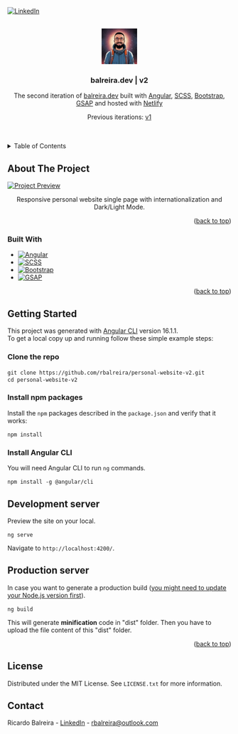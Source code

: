 <a name="readme-top"></a>

<!-- PROJECT SHIELDS -->

[![LinkedIn][linkedin-shield]][linkedin-url]

<!-- PROJECT LOGO -->
<br />
<div align="center">
<img src="src/assets/imgs/avatar.jpg" alt="Logo" width="80" height="80" />
  <h3 align="center">balreira.dev | v2</h3>
  <p align="center">
     The second iteration of <a href="https://rbalreira.com/" target="_blank">balreira.dev</a> built with <a href="https://angular.io/" target="_blank">Angular</a>, <a href="https://sass-lang.com/" target="_blank">SCSS</a>, <a href="https://ng-bootstrap.github.io/" target="_blank">Bootstrap</a>, <a href="https://gsap.com/" target="_blank">GSAP</a> and hosted with <a href="https://www.netlify.com/" target="_blank">Netlify</a>
  </p>
  <p align="center">
  Previous iterations:
  <a href="https://github.com/rbalreira/personal-website-v1" target="_blank">v1</a>
</p>
</div>
<br />
<br />

<!-- TABLE OF CONTENTS -->
<details>
  <summary>Table of Contents</summary>
  <ol>
    <li>
      <a href="#about-the-project">About The Project</a>
      <ul>
        <li><a href="#built-with">Built With</a></li>
      </ul>
    </li>
    <li>
      <a href="#getting-started">Getting Started</a>
      <ul>
        <li><a href="#clone-the-repo">Clone the repo</a></li>
        <li><a href="#install-npm-packages">Install npm packages</a></li>
        <li><a href="#install-angular-cli">Install Angular CLI</a></li>
      </ul>
    </li>
    <li><a href="#development-server">Development server</a></li>
    <li><a href="#production-server">Production server</a></li>
    <li><a href="#license">License</a></li>
    <li><a href="#contact">Contact</a></li>
  </ol>
</details>

<!-- ABOUT THE PROJECT -->

## About The Project

[![Project Preview][project-preview]][project-url]

<p align="center">Responsive personal website single page with internationalization and Dark/Light Mode.</p>

<p align="right">(<a href="#readme-top">back to top</a>)</p>

<!-- BUILT WITH -->

### Built With

- [![Angular][Angular]][Angular-url]
- [![SCSS][SCSS]][SCSS-url]
- [![Bootstrap][Bootstrap]][Bootstrap-url]
- [![GSAP][GSAP]][GSAP-url]

<p align="right">(<a href="#readme-top">back to top</a>)</p>

<!-- GETTING STARTED -->

## Getting Started

This project was generated with [Angular CLI][Angular-CLI-url] version 16.1.1.<br />
To get a local copy up and running follow these simple example steps:

### Clone the repo

```shell
git clone https://github.com/rbalreira/personal-website-v2.git
cd personal-website-v2
```

### Install npm packages

Install the `npm` packages described in the `package.json` and verify that it works:

```shell
npm install
```

### Install Angular CLI

You will need Angular CLI to run `ng` commands.

```shell
npm install -g @angular/cli
```

## Development server

Preview the site on your local.

```shell
ng serve
```

Navigate to `http://localhost:4200/`.

## Production server

In case you want to generate a production build (<u>you might need to update your [Node.js][Node.js-url] version first</u>).

```shell
ng build
```

This will generate <b>minification</b> code in "dist" folder. Then you have to upload the file content of this "dist" folder.

<p align="right">(<a href="#readme-top">back to top</a>)</p>

<!-- LICENSE -->

## License

Distributed under the MIT License. See `LICENSE.txt` for more information.

<!-- CONTACT -->

## Contact

Ricardo Balreira - [LinkedIn][linkedin-url] - rbalreira@outlook.com

<!-- MARKDOWN LINKS & IMAGES -->

[linkedin-shield]: https://img.shields.io/badge/-LinkedIn-black.svg?style=for-the-badge&logo=linkedin&colorB=555
[linkedin-url]: https://www.linkedin.com/in/rbalreira/
[project-preview]: src/assets/imgs/project-preview.gif
[project-url]: https://rbalreira.com/
[Angular]: https://img.shields.io/badge/Angular-DD0031?style=for-the-badge&logo=angular&logoColor=white
[Angular-url]: https://angular.io/
[SCSS]: https://img.shields.io/badge/SCSS-CC6699?style=for-the-badge&logo=Sass&logoColor=white
[SCSS-url]: https://sass-lang.com/
[Bootstrap]: https://img.shields.io/badge/Bootstrap-563D7C?style=for-the-badge&logo=bootstrap&logoColor=white
[Bootstrap-url]: https://ng-bootstrap.github.io/
[GSAP]: https://shields.io/badge/GSAP-8AC640?style=for-the-badge&logo=greensock&logoColor=white
[GSAP-url]: https://gsap.com/
[Angular-CLI-url]: https://github.com/angular/angular-cli
[Node.js-url]: https://nodejs.org/en
